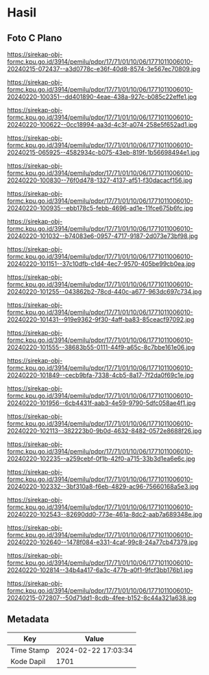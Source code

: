 # Hasil

## Foto C Plano

https://sirekap-obj-formc.kpu.go.id/3914/pemilu/pdpr/17/71/01/10/06/1771011006010-20240215-072437--a3d0778c-e36f-40d8-8574-3e567ec70809.jpg

https://sirekap-obj-formc.kpu.go.id/3914/pemilu/pdpr/17/71/01/10/06/1771011006010-20240220-100351--dd401890-4eae-438a-927c-b085c22effe1.jpg

https://sirekap-obj-formc.kpu.go.id/3914/pemilu/pdpr/17/71/01/10/06/1771011006010-20240220-100622--0cc18994-aa3d-4c3f-a074-258e5f652ad1.jpg

https://sirekap-obj-formc.kpu.go.id/3914/pemilu/pdpr/17/71/01/10/06/1771011006010-20240215-065925--4582934c-b075-43eb-819f-1b56698494e1.jpg

https://sirekap-obj-formc.kpu.go.id/3914/pemilu/pdpr/17/71/01/10/06/1771011006010-20240220-100830--76f0d478-1327-4137-af51-f30dacacf156.jpg

https://sirekap-obj-formc.kpu.go.id/3914/pemilu/pdpr/17/71/01/10/06/1771011006010-20240220-100935--ebb178c5-febb-4696-ad1e-11fce675b6fc.jpg

https://sirekap-obj-formc.kpu.go.id/3914/pemilu/pdpr/17/71/01/10/06/1771011006010-20240220-101032--b74083e6-0957-4717-9187-2d073e73bf98.jpg

https://sirekap-obj-formc.kpu.go.id/3914/pemilu/pdpr/17/71/01/10/06/1771011006010-20240220-101151--37c10dfb-c1d4-4ec7-9570-405be99cb0ea.jpg

https://sirekap-obj-formc.kpu.go.id/3914/pemilu/pdpr/17/71/01/10/06/1771011006010-20240220-101255--043862b2-78cd-440c-a677-963dc697c734.jpg

https://sirekap-obj-formc.kpu.go.id/3914/pemilu/pdpr/17/71/01/10/06/1771011006010-20240220-101431--919e9362-9f30-4aff-ba83-85ceacf97092.jpg

https://sirekap-obj-formc.kpu.go.id/3914/pemilu/pdpr/17/71/01/10/06/1771011006010-20240220-101555--38683b55-0111-44f9-a65c-8c7bbe161e06.jpg

https://sirekap-obj-formc.kpu.go.id/3914/pemilu/pdpr/17/71/01/10/06/1771011006010-20240220-101849--cecb9bfa-7338-4cb5-8a17-7f2da0f69c1e.jpg

https://sirekap-obj-formc.kpu.go.id/3914/pemilu/pdpr/17/71/01/10/06/1771011006010-20240220-101956--6cb4431f-aab3-4e59-9790-5dfc058ae4f1.jpg

https://sirekap-obj-formc.kpu.go.id/3914/pemilu/pdpr/17/71/01/10/06/1771011006010-20240220-102113--382223b0-9b0d-4632-8482-0572e8688f26.jpg

https://sirekap-obj-formc.kpu.go.id/3914/pemilu/pdpr/17/71/01/10/06/1771011006010-20240220-102235--a259cebf-0f1b-42f0-a715-33b3d1ea6e6c.jpg

https://sirekap-obj-formc.kpu.go.id/3914/pemilu/pdpr/17/71/01/10/06/1771011006010-20240220-102332--3bf310a8-f6eb-4829-ac96-75660168a5e3.jpg

https://sirekap-obj-formc.kpu.go.id/3914/pemilu/pdpr/17/71/01/10/06/1771011006010-20240220-102543--82690dd0-773e-461a-8dc2-aab7a689348e.jpg

https://sirekap-obj-formc.kpu.go.id/3914/pemilu/pdpr/17/71/01/10/06/1771011006010-20240220-102640--1478f084-e331-4caf-99c8-24a77cb47379.jpg

https://sirekap-obj-formc.kpu.go.id/3914/pemilu/pdpr/17/71/01/10/06/1771011006010-20240220-102814--34b4a417-6a3c-477b-a0f1-9fcf3bb176b1.jpg

https://sirekap-obj-formc.kpu.go.id/3914/pemilu/pdpr/17/71/01/10/06/1771011006010-20240215-072807--50d71dd1-8cdb-4fee-b152-8c44a321a638.jpg


## Metadata

| Key        | Value               |
| ---------- | ------------------- |
| Time Stamp | 2024-02-22 17:03:34 |
| Kode Dapil | 1701                |



